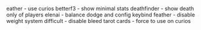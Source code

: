 eather - use curios
betterf3 - show minimal stats
deathfinder - show death only of players
elenai - balance dodge and config keybind
feather - disable weight system
difficult - disable bleed
tarot cards - force to use on curios


